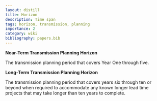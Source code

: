 ```yaml
---
layout: distill
title: Horizon
description: Time span
tags: horizon, transmission, planning
importance: 2
category: wiki
bibliography: papers.bib
---
```


**Near-Term Transmission Planning Horizon** <d-cite key="nerc2024glossary"></d-cite>

The transmission planning period that covers Year One through five.

**Long-Term Transmission Planning Horizon** <d-cite key="nerc2024glossary"></d-cite>

The transmission planning period that covers years six through ten or beyond when required to accommodate any known longer lead time projects that may take longer than ten years to complete.
